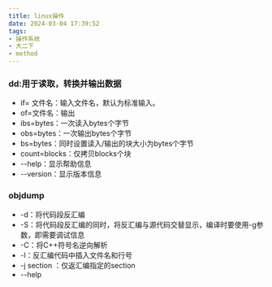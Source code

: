 ```yaml
---
title: linux操作
date: 2024-03-04 17:39:52
tags:
- 操作系统
- 大二下
- method
---
```

### dd:用于读取，转换并输出数据
* if= 文件名：输入文件名，默认为标准输入。
* of=文件名：输出
* ibs=bytes：一次读入bytes个字节
* obs=bytes：一次输出bytes个字节
* bs=bytes：同时设置读入/输出的块大小为bytes个字节
* count=blocks：仅拷贝blocks个块
* --help：显示帮助信息
* --version：显示版本信息

### objdump
* -d：将代码段反汇编
* -S：将代码段反汇编的同时，将反汇编与源代码交替显示，编译时要使用-g参数，即需要调试信息
* -C：将C++符号名逆向解析
* -l：反汇编代码中插入文件名和行号
* -j section ：仅返汇编指定的section
* --help


